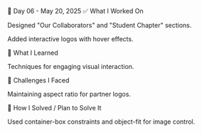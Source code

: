 📅 Day 06 - May 20, 2025
✅ What I Worked On

Designed "Our Collaborators" and "Student Chapter" sections.

Added interactive logos with hover effects.

🧠 What I Learned

Techniques for engaging visual interaction.

🧩 Challenges I Faced

Maintaining aspect ratio for partner logos.

🔧 How I Solved / Plan to Solve It

Used container-box constraints and object-fit for image control.
